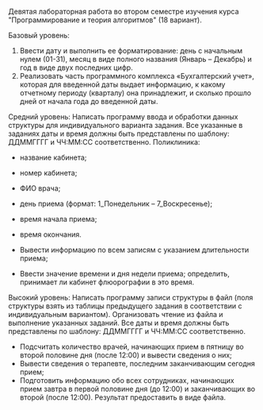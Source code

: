 Девятая лабораторная работа во втором семестре изучения курса "Программирование и теория алгоритмов" (18 вариант).

Базовый уровень:
1. Ввести дату и выполнить ее форматирование: день с начальным нулем (01-31), месяц в виде полного названия (Январь – Декабрь) и год в виде двух последних цифр.
2. Реализовать часть программного комплекса «Бухгалтерский учет», которая для введенной даты выдает информацию, к какому отчетному периоду (кварталу) она принадлежит, и сколько прошло дней от начала года до введенной даты.

Средний уровень:
Написать программу ввода и обработки данных структуры для индивидуального варианта задания. Все указанные в заданиях даты и время должны быть представлены по шаблону: ДДММГГГГ и ЧЧ:ММ:СС соответственно.
Поликлиника:
- название кабинета;
- номер кабинета;
- ФИО врача;
- день приема (формат: 1_Понедельник – 7_Воскресенье);
- время начала приема;
- время окончания.

- Вывести информацию по всем записям с указанием длительности приема;
- Ввести значение времени и дня недели приема; определить, принимает ли кабинет флюорографии в это время.

Высокий уровень:
Написать программу записи структуры в файл (поля структуры взять из таблицы предыдущего задания в соответствии с индивидуальным вариантом). Организовать чтение из файла и выполнение указанных заданий. Все даты и время должны быть представлены по шаблону: ДДММГГГГ и ЧЧ:ММ:СС соответственно.
- Подсчитать количество врачей, начинающих прием в пятницу во второй половине дня (после 12:00) и вывести сведения о них;
- Вывести сведения о терапевте, последним заканчивающим сегодня прием;
- Подготовить информацию обо всех сотрудниках, начинающих прием завтра в первой половине дня (до 12:00) и заканчивающих во второй (после 12:00).
Результат предоставить в виде файла.
